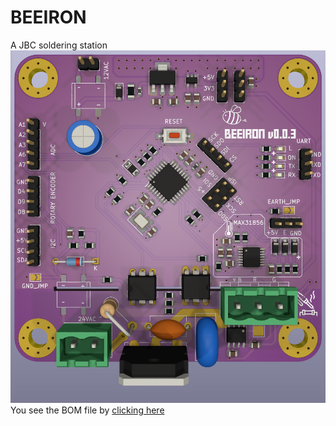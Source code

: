 # BEEIRON
A JBC soldering station
![alt text](https://github.com/Krishnawa/BEEIRON/blob/main/README_IMG/Top_view.png?raw=true)
You see the BOM file by [clicking here](https://rawcdn.githack.com/Krishnawa/BEEIRON/8fc64078c1fd5ed8496f45e8a351d78156f50b11/BEEIRON%20v0.0.3/bom/ibom.html)
